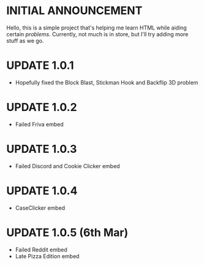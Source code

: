 # INITIAL ANNOUNCEMENT
Hello, this is a simple project that's helping me learn HTML while aiding certain *problems*. Currently, not much is in store, but I'll try adding more stuff as we go.

# UPDATE 1.0.1
- Hopefully fixed the Block Blast, Stickman Hook and Backflip 3D problem

# UPDATE 1.0.2
- Failed Friva embed

# UPDATE 1.0.3
- Failed Discord and Cookie Clicker embed

# UPDATE 1.0.4
- CaseClicker embed

# UPDATE 1.0.5 (6th Mar)
- Failed Reddit embed
- Late Pizza Edition embed
